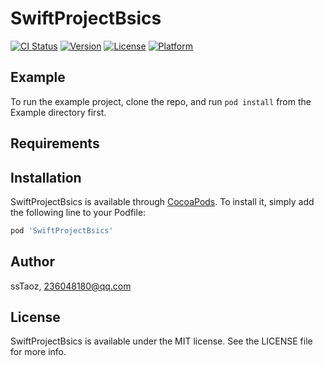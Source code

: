 # SwiftProjectBsics

[![CI Status](https://img.shields.io/travis/ssTaoz/SwiftProjectBsics.svg?style=flat)](https://travis-ci.org/ssTaoz/SwiftProjectBsics)
[![Version](https://img.shields.io/cocoapods/v/SwiftProjectBsics.svg?style=flat)](https://cocoapods.org/pods/SwiftProjectBsics)
[![License](https://img.shields.io/cocoapods/l/SwiftProjectBsics.svg?style=flat)](https://cocoapods.org/pods/SwiftProjectBsics)
[![Platform](https://img.shields.io/cocoapods/p/SwiftProjectBsics.svg?style=flat)](https://cocoapods.org/pods/SwiftProjectBsics)

## Example

To run the example project, clone the repo, and run `pod install` from the Example directory first.

## Requirements

## Installation

SwiftProjectBsics is available through [CocoaPods](https://cocoapods.org). To install
it, simply add the following line to your Podfile:

```ruby
pod 'SwiftProjectBsics'
```

## Author

ssTaoz, 236048180@qq.com

## License

SwiftProjectBsics is available under the MIT license. See the LICENSE file for more info.
